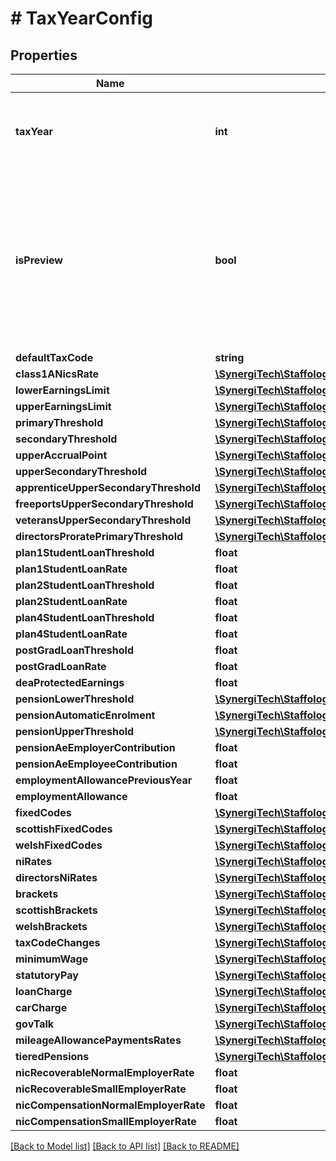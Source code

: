 # # TaxYearConfig

## Properties

Name | Type | Description | Notes
------------ | ------------- | ------------- | -------------
**taxYear** | **int** | [readonly] The TaxYear for which this configuration applies | [optional]
**isPreview** | **bool** | [readonly] Indicates that this is a preview of the given years configuration and it shouldn&#39;t yet be used for live processing of payroll data. | [optional]
**defaultTaxCode** | **string** | [readonly] | [optional]
**class1ANicsRate** | [**\SynergiTech\Staffology\Model\DecimalTaxYearConfigPrimitiveValue**](DecimalTaxYearConfigPrimitiveValue.md) |  | [optional]
**lowerEarningsLimit** | [**\SynergiTech\Staffology\Model\PeriodValue**](PeriodValue.md) |  | [optional]
**upperEarningsLimit** | [**\SynergiTech\Staffology\Model\PeriodValue**](PeriodValue.md) |  | [optional]
**primaryThreshold** | [**\SynergiTech\Staffology\Model\PeriodValue**](PeriodValue.md) |  | [optional]
**secondaryThreshold** | [**\SynergiTech\Staffology\Model\PeriodValue**](PeriodValue.md) |  | [optional]
**upperAccrualPoint** | [**\SynergiTech\Staffology\Model\PeriodValue**](PeriodValue.md) |  | [optional]
**upperSecondaryThreshold** | [**\SynergiTech\Staffology\Model\PeriodValue**](PeriodValue.md) |  | [optional]
**apprenticeUpperSecondaryThreshold** | [**\SynergiTech\Staffology\Model\PeriodValue**](PeriodValue.md) |  | [optional]
**freeportsUpperSecondaryThreshold** | [**\SynergiTech\Staffology\Model\PeriodValue**](PeriodValue.md) |  | [optional]
**veteransUpperSecondaryThreshold** | [**\SynergiTech\Staffology\Model\PeriodValue**](PeriodValue.md) |  | [optional]
**directorsProratePrimaryThreshold** | [**\SynergiTech\Staffology\Model\PeriodValue**](PeriodValue.md) |  | [optional]
**plan1StudentLoanThreshold** | **float** | [readonly] | [optional]
**plan1StudentLoanRate** | **float** | [readonly] | [optional]
**plan2StudentLoanThreshold** | **float** | [readonly] | [optional]
**plan2StudentLoanRate** | **float** | [readonly] | [optional]
**plan4StudentLoanThreshold** | **float** | [readonly] | [optional]
**plan4StudentLoanRate** | **float** | [readonly] | [optional]
**postGradLoanThreshold** | **float** | [readonly] | [optional]
**postGradLoanRate** | **float** | [readonly] | [optional]
**deaProtectedEarnings** | **float** | [readonly] | [optional]
**pensionLowerThreshold** | [**\SynergiTech\Staffology\Model\PeriodValue**](PeriodValue.md) |  | [optional]
**pensionAutomaticEnrolment** | [**\SynergiTech\Staffology\Model\PeriodValue**](PeriodValue.md) |  | [optional]
**pensionUpperThreshold** | [**\SynergiTech\Staffology\Model\PeriodValue**](PeriodValue.md) |  | [optional]
**pensionAeEmployerContribution** | **float** | [readonly] | [optional]
**pensionAeEmployeeContribution** | **float** | [readonly] | [optional]
**employmentAllowancePreviousYear** | **float** | [readonly] | [optional]
**employmentAllowance** | **float** | [readonly] | [optional]
**fixedCodes** | [**\SynergiTech\Staffology\Model\FixedCode[]**](FixedCode.md) | [readonly] | [optional]
**scottishFixedCodes** | [**\SynergiTech\Staffology\Model\FixedCode[]**](FixedCode.md) | [readonly] | [optional]
**welshFixedCodes** | [**\SynergiTech\Staffology\Model\FixedCode[]**](FixedCode.md) | [readonly] | [optional]
**niRates** | [**\SynergiTech\Staffology\Model\NationalInsuranceCode[]**](NationalInsuranceCode.md) | [readonly] | [optional]
**directorsNiRates** | [**\SynergiTech\Staffology\Model\NationalInsuranceCode[]**](NationalInsuranceCode.md) | [readonly] | [optional]
**brackets** | [**\SynergiTech\Staffology\Model\TaxBracket[]**](TaxBracket.md) | [readonly] | [optional]
**scottishBrackets** | [**\SynergiTech\Staffology\Model\TaxBracket[]**](TaxBracket.md) | [readonly] | [optional]
**welshBrackets** | [**\SynergiTech\Staffology\Model\TaxBracket[]**](TaxBracket.md) | [readonly] | [optional]
**taxCodeChanges** | [**\SynergiTech\Staffology\Model\TaxCodeChange[]**](TaxCodeChange.md) | [readonly] | [optional]
**minimumWage** | [**\SynergiTech\Staffology\Model\NationalMinimumWage[]**](NationalMinimumWage.md) | [readonly] | [optional]
**statutoryPay** | [**\SynergiTech\Staffology\Model\StatutoryPay**](StatutoryPay.md) |  | [optional]
**loanCharge** | [**\SynergiTech\Staffology\Model\LoanCharge**](LoanCharge.md) |  | [optional]
**carCharge** | [**\SynergiTech\Staffology\Model\CarCharge**](CarCharge.md) |  | [optional]
**govTalk** | [**\SynergiTech\Staffology\Model\GovTalk**](GovTalk.md) |  | [optional]
**mileageAllowancePaymentsRates** | [**\SynergiTech\Staffology\Model\MileageAllowancePaymentsRate[]**](MileageAllowancePaymentsRate.md) | [readonly] | [optional]
**tieredPensions** | [**\SynergiTech\Staffology\Model\TieredPension[]**](TieredPension.md) | [readonly] | [optional]
**nicRecoverableNormalEmployerRate** | **float** | [readonly] | [optional]
**nicRecoverableSmallEmployerRate** | **float** | [readonly] | [optional]
**nicCompensationNormalEmployerRate** | **float** | [readonly] | [optional]
**nicCompensationSmallEmployerRate** | **float** | [readonly] | [optional]

[[Back to Model list]](../../README.md#models) [[Back to API list]](../../README.md#endpoints) [[Back to README]](../../README.md)

